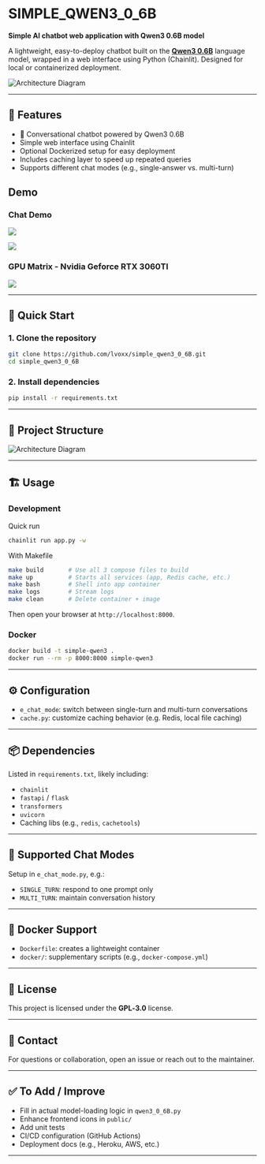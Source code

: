 # SIMPLE_QWEN3_0_6B

**Simple AI chatbot web application with Qwen3 0.6B model**

A lightweight, easy-to-deploy chatbot built on the [**Qwen3 0.6B**](https://huggingface.co/Qwen/Qwen3-0.6B) language model, wrapped in a web interface using Python (Chainlit). Designed for local or containerized deployment.

![Architecture Diagram](assets/diagram.png)

---

## 🔧 Features

- 💬 Conversational chatbot powered by Qwen3 0.6B  
- Simple web interface using Chainlit  
- Optional Dockerized setup for easy deployment  
- Includes caching layer to speed up repeated queries  
- Supports different chat modes (e.g., single-answer vs. multi-turn)

## Demo

### Chat Demo 

![](assets/demo1.png)

![](assets/demo2.png)

### GPU Matrix - Nvidia Geforce RTX 3060TI

![](assets/gpu_matrix.png)

---

## 🚀 Quick Start

### 1. Clone the repository

```bash
git clone https://github.com/lvoxx/simple_qwen3_0_6B.git
cd simple_qwen3_0_6B
```

### 2. Install dependencies

```bash
pip install -r requirements.txt
```

---

## 🧱 Project Structure

![Architecture Diagram](assets/diagram.png)

---

## 🏗️ Usage

### Development

Quick run
```bash
chainlit run app.py -w
```

With Makefile
```bash
make build       # Use all 3 compose files to build
make up          # Starts all services (app, Redis cache, etc.)
make bash        # Shell into app container
make logs        # Stream logs
make clean       # Delete container + image
```

Then open your browser at `http://localhost:8000`.

### Docker

```bash
docker build -t simple-qwen3 .
docker run --rm -p 8000:8000 simple-qwen3
```

---

## ⚙️ Configuration

- `e_chat_mode`: switch between single-turn and multi-turn conversations  
- `cache.py`: customize caching behavior (e.g. Redis, local file caching)

---

## 📦 Dependencies

Listed in `requirements.txt`, likely including:

- `chainlit`
- `fastapi` / `flask`
- `transformers`
- `uvicorn`
- Caching libs (e.g., `redis`, `cachetools`)

---

## 🧪 Supported Chat Modes

Setup in `e_chat_mode.py`, e.g.:

- `SINGLE_TURN`: respond to one prompt only  
- `MULTI_TURN`: maintain conversation history  

---

## 🐳 Docker Support

- `Dockerfile`: creates a lightweight container  
- `docker/`: supplementary scripts (e.g., `docker-compose.yml`)

---

## 📄 License

This project is licensed under the **GPL‑3.0** license.

---

## 💬 Contact

For questions or collaboration, open an issue or reach out to the maintainer.

---

## ✅ To Add / Improve

- Fill in actual model-loading logic in `qwen3_0_6B.py`  
- Enhance frontend icons in `public/`  
- Add unit tests  
- CI/CD configuration (GitHub Actions)  
- Deployment docs (e.g., Heroku, AWS, etc.)

---